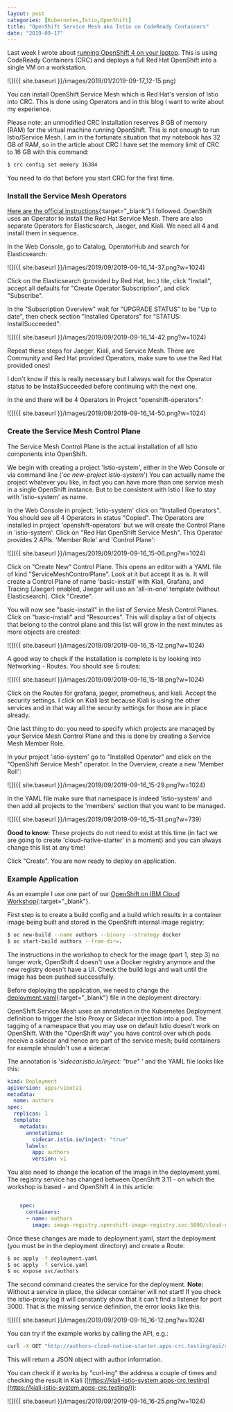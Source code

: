 ```yaml
---
layout: post
categories: [Kubernetes,Istio,OpenShift]
title: "OpenShift Service Mesh aka Istio on CodeReady Containers"
date: "2019-09-17"
---
```


Last week I wrote about [running OpenShift 4 on your laptop](https://haralduebele.github.io/2019/09/13/red-hat-openshift-4-on-your-laptop/). This is using CodeReady Containers (CRC) and deploys a full Red Hat OpenShift into a single VM on a workstation.

![]({{ site.baseurl }}/images/2019/01/2019-09-17_12-15.png) 

You can install OpenShift Service Mesh which is Red Hat's version of Istio into CRC. This is done using Operators and in this blog I want to write about my experience.

Please note: an unmodified CRC installation reserves 8 GB of memory (RAM) for the virtual machine running OpenShift. This is not enough to run Istio/Service Mesh. I am in the fortunate situation that my notebook has 32 GB of RAM, so in the article about CRC I have set the memory limit of CRC to 16 GB with this command:

```sh
$ crc config set memory 16384
```

You need to do that before you start CRC for the first time.

### Install the Service Mesh Operators

[Here are the official instructions](https://access.redhat.com/documentation/en-us/openshift_container_platform/4.1/html/service_mesh/service-mesh-installation#installing-ossm){:target="_blank"} I followed. OpenShift uses an Operator to install the Red Hat Service Mesh. There are also separate Operators for Elasticsearch, Jaeger, and Kiali. We need all 4 and install them in sequence.

In the Web Console, go to Catalog, OperatorHub and search for Elasticsearch:

![]({{ site.baseurl }}/images/2019/09/2019-09-16_14-37.png?w=1024)

Click on the Elasticsearch (provided by Red Hat, Inc.) tile, click "Install", accept all defaults for "Create Operator Subscription", and click "Subscribe".

In the "Subscription Overview" wait for "UPGRADE STATUS" to be "Up to date", then check section "Installed Operators" for "STATUS: InstallSucceeded":

![]({{ site.baseurl }}/images/2019/09/2019-09-16_14-42.png?w=1024)

Repeat these steps for Jaeger, Kiali, and Service Mesh. There are Community and Red Hat provided Operators, make sure to use the Red Hat provided ones!

I don't know if this is really necessary but I always wait for the Operator status to be InstallSucceeded before continuing with the next one.

In the end there will be 4 Operators in Project "openshift-operators":

![]({{ site.baseurl }}/images/2019/09/2019-09-16_14-50.png?w=1024)

### Create the Service Mesh Control Plane

The Service Mesh Control Plane is the actual installation of all Istio components into OpenShift.

We begin with creating a project 'istio-system', either in the Web Console or via command line ('_oc new-project istio-system_') You can actually name the project whatever you like, in fact you can have more than one service mesh in a single OpenShift instance. But to be consistent with Istio I like to stay with 'istio-system' as name.

In the Web Console in project: 'istio-system' click on "Installed Operators". You should see all 4 Operators in status "Copied". The Operators are installed in project 'openshift-operators' but we will create the Control Plane in 'istio-system'. Click on "Red Hat OpenShift Service Mesh". This Operator provides 2 APIs: 'Member Role' and 'Control Plane':

![]({{ site.baseurl }}/images/2019/09/2019-09-16_15-06.png?w=1024)

Click on "Create New" Control Plane. This opens an editor with a YAML file of kind "ServiceMeshControlPlane". Look at it but accept it as is. It will create a Control Plane of name 'basic-install' with Kiali, Grafana, and Tracing (Jaeger) enabled, Jaeger will use an 'all-in-one' template (without Elasticsearch). Click "Create".

You will now see "basic-install" in the list of Service Mesh Control Planes. Click on "basic-install" and "Resources". This will display a list of objects that belong to the control plane and this list will grow in the next minutes as more objects are created:

![]({{ site.baseurl }}/images/2019/09/2019-09-16_15-12.png?w=1024)

A good way to check if the installation is complete is by looking into Networking - Routes. You should see 5 routes:

![]({{ site.baseurl }}/images/2019/09/2019-09-16_15-18.png?w=1024)

Click on the Routes for grafana, jaeger, prometheus, and kiali. Accept the security settings. I click on Kiali last because Kiali is using the other services and in that way all the security settings for those are in place already.

One last thing to do: you need to specify which projects are managed by your Service Mesh Control Plane and this is done by creating a Service Mesh Member Role.

In your project 'istio-system' go to "Installed Operator" and click on the "OpenShift Service Mesh" operator. In the Overview, create a new 'Member Roll':

![]({{ site.baseurl }}/images/2019/09/2019-09-16_15-29.png?w=1024)

In the YAML file make sure that namespace is indeed 'istio-system' and then add all projects to the 'members' section that you want to be managed.

![]({{ site.baseurl }}/images/2019/09/2019-09-16_15-31.png?w=739)

**Good to know:** These projects do not need to exist at this time (in fact we are going to create 'cloud-native-starter' in a moment) and you can always change this list at any time!

Click "Create". You are now ready to deploy an application.

### Example Application

As an example I use one part of our [OpenShift on IBM Cloud Workshop](https://github.com/nheidloff/openshift-on-ibm-cloud-workshops/blob/master/2-deploying-to-openshift/documentation/4-openshift.md){:target="_blank"}.

First step is to create a build config and a build which results in a container image being built and stored in the OpenShift internal image registry:

```sh
$ oc new-build --name authors --binary --strategy docker
$ oc start-build authors --from-dir=.
```

The instructions in the workshop to check for the image (part 1, step 3) no longer work, OpenShift 4 doesn't use a Docker registry anymore and the new registry doesn't have a UI. Check the build logs and wait until the image has been pushed successfully.

Before deploying the application, we need to change the [deployment.yaml](https://github.com/nheidloff/openshift-on-ibm-cloud-workshops/blob/master/2-deploying-to-openshift/deployment/deployment.yaml){:target="_blank"} file in the deployment directory:

OpenShift Service Mesh uses an annotation in the Kubernetes Deployment definition to trigger the Istio Proxy or Sidecar injection into a pod. The tagging of a namespace that you may use on default Istio doesn't work on OpenShift. With the "OpenShift way" you have control over which pods receive a sidecar and hence are part of the service mesh; build containers for example shouldn't use a sidecar.

The annotation is '_sidecar.istio.io/inject: "true"_ ' and the YAML file looks like this:

```yaml
kind: Deployment
apiVersion: apps/v1beta1
metadata:
  name: authors
spec:
  replicas: 1
  template:
    metadata:
      annotations: 
        sidecar.istio.io/inject: "true"    
      labels:
        app: authors
        version: v1
```

You also need to change the location of the image in the deployment.yaml. The registry service has changed between OpenShift 3.11 - on which the workshop is based - and OpenShift 4 in this article:

```yaml

    spec:
      containers:
      - name: authors
        image: image-registry.openshift-image-registry.svc:5000/cloud-native-starter/authors:latest
```

Once these changes are made to deployment.yaml, start the deployment (you must be in the deployment directory) and create a Route:

```sh
$ oc apply -f deployment.yaml
$ oc apply -f service.yaml
$ oc expose svc/authors
```

The second command creates the service for the deployment. **Note:** Without a service in place, the sidecar container will not start! If you check the istio-proxy log it will constantly show that it can't find a listener for port 3000. That is the missing service definition, the error looks like this:

![]({{ site.baseurl }}/images/2019/09/2019-09-16_16-12.png?w=1024)

You can try if the example works by calling the API, e.g.:

```sh
curl -X GET "http://authors-cloud-native-starter.apps-crc.testing/api/v1/getauthor?name=Niklas%20Heidloff" -H "accept: application/json"
```

This will return a JSON object with author information.

You can check if it works by "curl-ing" the address a couple of times and checking the result in Kiali ([https://kiali-istio-system.apps-crc.testing](https://kiali-istio-system.apps-crc.testing/)):

![]({{ site.baseurl }}/images/2019/09/2019-09-16_16-25.png?w=1024)
